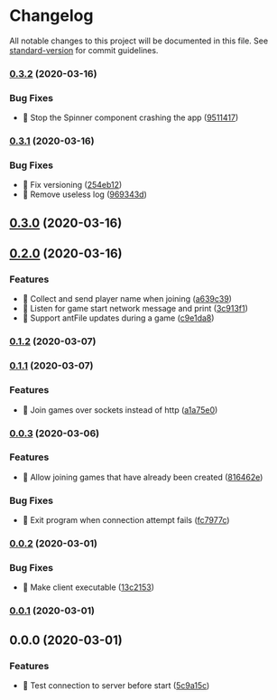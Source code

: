 # Changelog

All notable changes to this project will be documented in this file. See [standard-version](https://github.com/conventional-changelog/standard-version) for commit guidelines.

### [0.3.2](https://github.com/jonpepler/ant-party-client/compare/v0.3.1...v0.3.2) (2020-03-16)


### Bug Fixes

* 🐛 Stop the Spinner component crashing the app ([9511417](https://github.com/jonpepler/ant-party-client/commit/95114178df8bef87986286921d80ce0864faf9d8))

### [0.3.1](https://github.com/jonpepler/ant-party-client/compare/v0.3.0...v0.3.1) (2020-03-16)


### Bug Fixes

* 🐛 Fix versioning ([254eb12](https://github.com/jonpepler/ant-party-client/commit/254eb12f744c7434383f2546781a17fb8872f92a))
* 🐛 Remove useless log ([969343d](https://github.com/jonpepler/ant-party-client/commit/969343d88ea5cefda4d5f448cf97f8cd6f3067d8))

## [0.3.0](https://github.com/jonpepler/ant-party-client/compare/v0.2.0...v0.3.0) (2020-03-16)

## [0.2.0](https://github.com/jonpepler/ant-party-client/compare/v0.1.2...v0.2.0) (2020-03-16)


### Features

* 🎸 Collect and send player name when joining ([a639c39](https://github.com/jonpepler/ant-party-client/commit/a639c398d4972603bd070a1c096b2187ac671d67))
* 🎸 Listen for game start network message and print ([3c913f1](https://github.com/jonpepler/ant-party-client/commit/3c913f1f32736f1cefeb4e661d0bd0fcdb4bb8e0))
* 🎸 Support antFile updates during a game ([c9e1da8](https://github.com/jonpepler/ant-party-client/commit/c9e1da82c900ab0beae740bfcf3d8ace5c46e265))

### [0.1.2](https://github.com/jonpepler/ant-party-client/compare/v0.1.1...v0.1.2) (2020-03-07)

### [0.1.1](https://github.com/jonpepler/ant-party-client/compare/v0.0.3...v0.1.1) (2020-03-07)


### Features

* 🎸 Join games over sockets instead of http ([a1a75e0](https://github.com/jonpepler/ant-party-client/commit/a1a75e0e5396770c8a855336025974c9e6473c87))

### [0.0.3](https://github.com/jonpepler/ant-party-client/compare/v0.0.2...v0.0.3) (2020-03-06)


### Features

* 🎸 Allow joining games that have already been created ([816462e](https://github.com/jonpepler/ant-party-client/commit/816462e7f614c759f34e6fc1379c5b4616248ddd))


### Bug Fixes

* 🐛 Exit program when connection attempt fails ([fc7977c](https://github.com/jonpepler/ant-party-client/commit/fc7977c68d1297fb24218eee2a692ec7264a6f2b))

### [0.0.2](https://github.com/jonpepler/ant-party-client/compare/v0.0.1...v0.0.2) (2020-03-01)


### Bug Fixes

* 🐛 Make client executable ([13c2153](https://github.com/jonpepler/ant-party-client/commit/13c2153cfaf6261e26e11e8a8427de5a7a3e1805))

### [0.0.1](https://github.com/jonpepler/ant-party-client/compare/v0.0.0...v0.0.1) (2020-03-01)

## 0.0.0 (2020-03-01)


### Features

* 🎸 Test connection to server before start ([5c9a15c](https://github.com/jonpepler/ant-party-client/commit/5c9a15cb137a314e3b8f43bcc59eac5d0abf3019))
